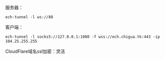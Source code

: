 服务器：
```
ech-tunnel -l ws://80
```
客户端：
```
ech-tunnel -l socks5://127.0.0.1:1080 -f wss://ech.chigua.tk:443 -ip 104.25.255.255
```
CloudFlare域名ssl加密：灵活
